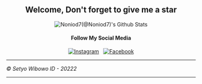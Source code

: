 <div align="center">
 <h2>Welcome, Don't forget to give me a star</h2>

</div>

<div align="center">

<img align="center" src="https://github-readme-stats.vercel.app/api?username=0xStyWbwDev&&show_icons=true&title_color=ffc857&icon_color=8ac926&text_color=daf7dc&bg_color=151515" alt="Noniod7(@Noniod7)'s Github Stats"><br>

<h4>Follow My Social Media</h4>
<a href="https://www.instagram.com/stywbw_/" target="_blank"><img src="https://img.shields.io/badge/Instagram-%23E4405F.svg?&style=flat-square&logo=instagram&logoColor=white" alt="Instagram"></a> &nbsp; 
<a href="https://www.facebook.com/setyowibowoid/" target="_blank"><img src="https://img.shields.io/badge/Facebook-%231877F2.svg?&style=flat-square&logo=facebook&logoColor=white" alt="Facebook"></a>  <br>

---

</div>

<i>© Setyo Wibowo ID - 20222

---


